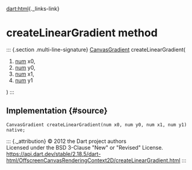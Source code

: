 [dart:html](../../dart-html/dart-html-library){._links-link}

createLinearGradient method
===========================

::: {.section .multi-line-signature}
[CanvasGradient](../canvasgradient-class) createLinearGradient(

1.  [num](../../dart-core/num-class) x0,
2.  [num](../../dart-core/num-class) y0,
3.  [num](../../dart-core/num-class) x1,
4.  [num](../../dart-core/num-class) y1

)
:::

Implementation {#source}
--------------

``` {.language-dart data-language="dart"}
CanvasGradient createLinearGradient(num x0, num y0, num x1, num y1) native;
```

::: {._attribution}
© 2012 the Dart project authors\
Licensed under the BSD 3-Clause \"New\" or \"Revised\" License.\
<https://api.dart.dev/stable/2.18.5/dart-html/OffscreenCanvasRenderingContext2D/createLinearGradient.html>
:::
